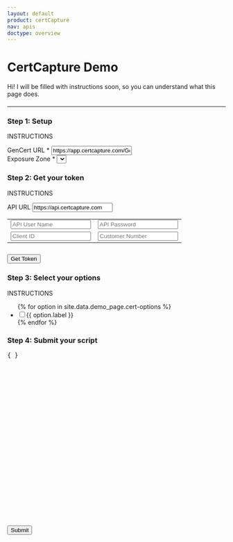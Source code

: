 ```yaml
---
layout: default
product: certCapture
nav: apis
doctype: overview
---
```

<!-- TODO: consistent naming -->
<!-- TODO: move inline CSS to cert-demo.scss -->
<h1>CertCapture Demo</h1>
<!-- TODO: instructions -->
<p>Hi! I will be filled with instructions soon, so you can understand what this page does.</p>
<!-- TODO: is outer div needed? -->
<div id="gencert_test" class="">
    <hr style="margin: 20px 0px 20px 0px" id="divider">
    <div class="row">
        <div class="col-md-5">
            <h3>Step 1: Setup</h3>
            <p>INSTRUCTIONS</p>
            <div class="">
                <label style="display: block;">
                    GenCert URL *
                    <input id="gencert_url_script" value="https://app.certcapture.com/Gencert2/js" placeholder="https://app.certcapture.com/Gencert2/js" type="text">
                </label>
                <!-- TODO: update script when clicked -->
                <!-- populated with exposureZoneReq() -->
                <label>Exposure Zone *
                    <select id="set_zone"></select>
                </label>
            </div> 
            <h3>Step 2: Get your token</h3>
            <p>INSTRUCTIONS</p>
            <table>
                <tr>
                    <label>API URL
                    <input id="api_url" placeholder="https://api.certcapture.com" value="https://api.certcapture.com" type="text"></label>
                </tr>
                <tr>
                    <td><input id="api_user" class="" placeholder="API User Name" type="text"></td>
                    <td><input id="api_password" class="" placeholder="API Password" type="password"></td> 
                </tr>
                <tr>
                    <td><input id="token_client_id" class="" placeholder="Client ID" type="text"></td>
                    <td><input id="token_customer_number" class="" placeholder="Customer Number" type="text"></td>
                </tr>
            </table>
            <!-- TODO: works -->
            <!-- TODO: populate submit script -->
            <button class="btn btn-primary" style="margin-top: 10px;" onclick="get_token()">Get Token</button>
            <!-- options -->
            <!-- TODO: populates script when clicked -->
            <!-- TODO: instructions -->
            <!-- TODO: checkbox spacing -->
            <h3>Step 3: Select your options</h3>
            <p>INSTRUCTIONS</p>
            <div class="" style="">
                <ul id="test_options">
                    {% for option in site.data.demo_page.cert-options %}
                        <li>
                            <label>
                                <input type='checkbox' id="{{ option.id }}">{{ option.label }}
                            </label>
                        </li>
                    {% endfor %}
                </ul>
            </div>
        </div>
        <!-- response output -->
        <!-- TODO: automagically updated token-->
        <!-- TODO: allow user to input token; see createTransaction pg -->
        <!-- TODO: pretty script -->
        <div class="col-md-7">
            <h3 style="">Step 4: Submit your script</h3>
            <div id="script_test" class="  ">
                <div id="sample_script" class="code-snippet respScroll api-console-output" style="height: 400px;max-width: 800px;">
                    <div class="loading-pulse" style="display: none;"></div>
                    <pre id="demo-console-output" style="">{ }</pre>
                </div>
                <button class="btn btn-primary" id="gencert2_button" onclick="init_script();">Submit</button>
            </div>
        </div>
    </div>
    <!-- end row -->
</div>
<!-- end container -->

<!-- Form ouput -->
<!-- TODO: formatting/styling -->
<div id="form_parent_container">
    <div id="form_parent" style="display:none"></div>
</div>
